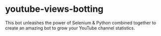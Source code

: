 # youtube-views-botting
This bot unleashes the power of Selenium &amp; Python combined together to create an amazing bot to grow your YouTube channel statistics.


